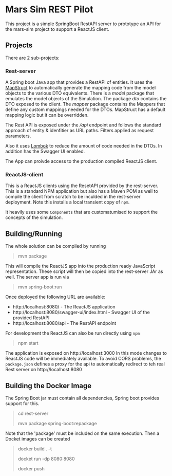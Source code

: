 # Mars Sim REST Pilot

This project is a simple SpringBoot RestAPI server to prototype an API for the mars-sim project to support a ReactJS client.

## Projects
There are 2 sub-projects:

### Rest-server
A Spring boot Java app that provides a RestAPI of entities. It uses the [MapStruct](https://mapstruct.org) to automatically generate the mapping code from the model objects to the various DTO equivalents. There is a _model_ package that emulates the model objects of the Simulation. The package _dto_ contains the DTO exposed to the client. The _mapper_ package contains the Mappers that define any custom mappings needed for the DTOs. MapStruct has a default mapping logic but it can be overridden.

The Rest API is exposed under the _/api_ endpoint and follows the standard approach of entity & idenfitier as URL paths. Filters applied as request parameters.

Also it uses [Lombok](https://projectlombok.org/features/all) to reduce the amount of code needed in the DTOs. In addition has the Swagger UI enabled.

The App can proivde access to the production compiled ReactJS client.

### ReactJS-client
This is a ReactJS clients using the ResetAPI provided by the rest-server. This is a standard NPM application but also has a Maven POM as well to compile the client from scratch to be inculded in the rest-server deployment. Note this installs a local transient copy of `npm`.

It heavily uses some `Components` that are customatumised to support the concepts of the simulation.

## Building/Running
The whole solution can be compiled by running
>mvn package

This will compile the ReactJS app into the production ready JavaScript representation. These script will then be copied into the rest-server JAr as well. The server app is run via
> mvn spring-boot:run

Once deployed the following URL are available:
- http://localhost:8080/ - The ReactJS application
- http://localhost:8080/swagger-ui/index.html - Swagger UI of the provided RestAPI
- http://localhost:8080/api - The RestAPI endpoint

For development the ReactJS can also be run directly using `npm`
> npm start

The application is exposed on http://localhost:3000
In this mode changes to ReactJS code will be immediately available. To avoid CORS problems, the `package.json` defines a proxy for the api to automatically redirect to teh real Rest server on http://localhost:8080

## Building the Docker Image
The Spring Boot jar must contain all dependencies, Spring boot provides support for this.
> cd rest-server
>
> mvn package spring-boot:repackage

Note that the 'package' must be included on the same execution. Then a Docket images can be created
> docker build . -t <image name>
>
> docket run -dp 8080:8080 <image name>
>
> docker push <image name> 
